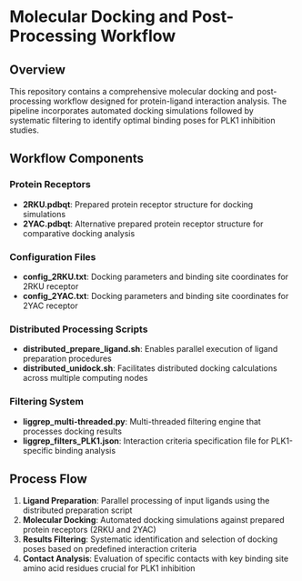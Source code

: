 # Molecular Docking and Post-Processing Workflow

## Overview

This repository contains a comprehensive molecular docking and post-processing workflow designed for protein-ligand interaction analysis. The pipeline incorporates automated docking simulations followed by systematic filtering to identify optimal binding poses for PLK1 inhibition studies.

## Workflow Components

### Protein Receptors
- **2RKU.pdbqt**: Prepared protein receptor structure for docking simulations
- **2YAC.pdbqt**: Alternative prepared protein receptor structure for comparative docking analysis

### Configuration Files
- **config_2RKU.txt**: Docking parameters and binding site coordinates for 2RKU receptor
- **config_2YAC.txt**: Docking parameters and binding site coordinates for 2YAC receptor

### Distributed Processing Scripts
- **distributed_prepare_ligand.sh**: Enables parallel execution of ligand preparation procedures
- **distributed_unidock.sh**: Facilitates distributed docking calculations across multiple computing nodes

### Filtering System
- **liggrep_multi-threaded.py**: Multi-threaded filtering engine that processes docking results
- **liggrep_filters_PLK1.json**: Interaction criteria specification file for PLK1-specific binding analysis

## Process Flow

1. **Ligand Preparation**: Parallel processing of input ligands using the distributed preparation script
2. **Molecular Docking**: Automated docking simulations against prepared protein receptors (2RKU and 2YAC)
3. **Results Filtering**: Systematic identification and selection of docking poses based on predefined interaction criteria
4. **Contact Analysis**: Evaluation of specific contacts with key binding site amino acid residues crucial for PLK1 inhibition

